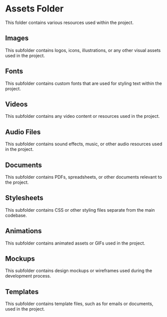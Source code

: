 # Assets Folder

This folder contains various resources used within the project.

## Images

This subfolder contains logos, icons, illustrations, or any other visual assets used in the project.

## Fonts

This subfolder contains custom fonts that are used for styling text within the project.

## Videos

This subfolder contains any video content or resources used in the project.

## Audio Files

This subfolder contains sound effects, music, or other audio resources used in the project.

## Documents

This subfolder contains PDFs, spreadsheets, or other documents relevant to the project.

## Stylesheets

This subfolder contains CSS or other styling files separate from the main codebase.

## Animations

This subfolder contains animated assets or GIFs used in the project.

## Mockups

This subfolder contains design mockups or wireframes used during the development process.

## Templates

This subfolder contains template files, such as for emails or documents, used in the project.
